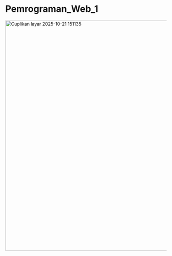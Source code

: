 # Pemrograman_Web_1

<img width="1365" height="717" alt="Cuplikan layar 2025-10-21 151135" src="https://github.com/user-attachments/assets/c63b76cc-d5af-4e08-ae28-eed46e108969" />
